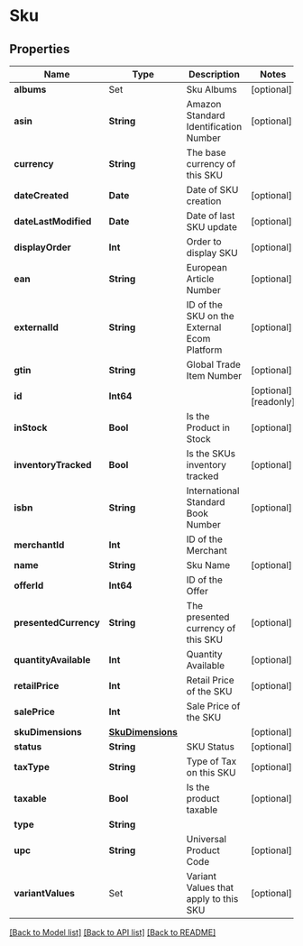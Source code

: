 # Sku

## Properties
Name | Type | Description | Notes
------------ | ------------- | ------------- | -------------
**albums** | Set<Album> | Sku Albums | [optional] 
**asin** | **String** | Amazon Standard Identification Number | [optional] 
**currency** | **String** | The base currency of this SKU | 
**dateCreated** | **Date** | Date of SKU creation | [optional] 
**dateLastModified** | **Date** | Date of last SKU update | [optional] 
**displayOrder** | **Int** | Order to display SKU | [optional] 
**ean** | **String** | European Article Number | [optional] 
**externalId** | **String** | ID of the SKU on the External Ecom Platform | [optional] 
**gtin** | **String** | Global Trade Item Number | [optional] 
**id** | **Int64** |  | [optional] [readonly] 
**inStock** | **Bool** | Is the Product in Stock | [optional] 
**inventoryTracked** | **Bool** | Is the SKUs inventory tracked | [optional] 
**isbn** | **String** | International Standard Book Number | [optional] 
**merchantId** | **Int** | ID of the Merchant | 
**name** | **String** | Sku Name | [optional] 
**offerId** | **Int64** | ID of the Offer | 
**presentedCurrency** | **String** | The presented currency of this SKU | [optional] 
**quantityAvailable** | **Int** | Quantity Available | [optional] 
**retailPrice** | **Int** | Retail Price of the SKU | [optional] 
**salePrice** | **Int** | Sale Price of the SKU | 
**skuDimensions** | [**SkuDimensions**](SkuDimensions.md) |  | [optional] 
**status** | **String** | SKU Status | [optional] 
**taxType** | **String** | Type of Tax on this SKU | [optional] 
**taxable** | **Bool** | Is the product taxable | [optional] 
**type** | **String** |  | 
**upc** | **String** | Universal Product Code | [optional] 
**variantValues** | Set<SkuVariantValue> | Variant Values that apply to this SKU | [optional] 

[[Back to Model list]](../README.md#documentation-for-models) [[Back to API list]](../README.md#documentation-for-api-endpoints) [[Back to README]](../README.md)


